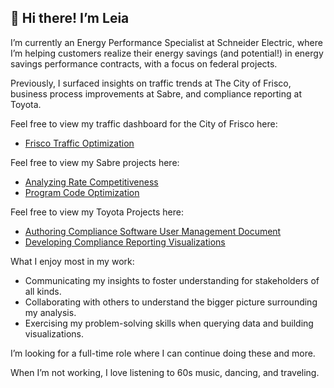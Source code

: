 ## 👋 Hi there! I’m Leia  

I’m currently an Energy Performance Specialist at Schneider Electric, where I’m helping customers realize their energy savings (and potential!) in energy savings performance contracts, with a focus on federal projects. 

Previously, I surfaced insights on traffic trends at The City of Frisco, business process improvements at Sabre, and compliance reporting at Toyota.

Feel free to view my traffic dashboard for the City of Frisco here: 
- [Frisco Traffic Optimization](https://github.com/leia-sing/Frisco-Traffic-Optimization)

Feel free to view my Sabre projects here:
- [Analyzing Rate Competitiveness](https://github.com/leia-sing/Sabre-Internship-Project-Analyzing-Rate-Competitiveness)
- [Program Code Optimization](https://github.com/leia-sing/Sabre-Internship-Project-Program-Code-Optimization)

Feel free to view my Toyota Projects here:
- [Authoring Compliance Software User Management Document](https://github.com/leia-sing/Toyota-Internship-Authoring-User-Management-Documentation)
- [Developing Compliance Reporting Visualizations](https://github.com/leia-sing/Toyota-Internship-Developing-Compliance-Reporting-Visualizations)

What I enjoy most in my work: 

- Communicating my insights to foster understanding for stakeholders of all kinds.
- Collaborating with others to understand the bigger picture surrounding my analysis.
- Exercising my problem-solving skills when querying data and building visualizations.

I’m looking for a full-time role where I can continue doing these and more.

When I’m not working, I love listening to 60s music, dancing, and traveling.

<!--
**leia-sing/leia-sing** is a ✨ _special_ ✨ repository because its `README.md` (this file) appears on your GitHub profile.

Here are some ideas to get you started:

- 🔭 I’m currently working on ...
- 🌱 I’m currently learning ...
- 👯 I’m looking to collaborate on ...
- 🤔 I’m looking for help with ...
- 💬 Ask me about ...
- 📫 How to reach me: ...
- 😄 Pronouns: ...
- ⚡ Fun fact: ...
-->
